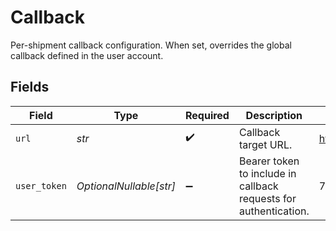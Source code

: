 # Callback

Per-shipment callback configuration. When set, overrides the global callback defined in the user account.


## Fields

| Field                                                            | Type                                                             | Required                                                         | Description                                                      | Example                                                          |
| ---------------------------------------------------------------- | ---------------------------------------------------------------- | ---------------------------------------------------------------- | ---------------------------------------------------------------- | ---------------------------------------------------------------- |
| `url`                                                            | *str*                                                            | :heavy_check_mark:                                               | Callback target URL.                                             | https://example.com/callback                                     |
| `user_token`                                                     | *OptionalNullable[str]*                                          | :heavy_minus_sign:                                               | Bearer token to include in callback requests for authentication. | 75gh28hugjy8gfv6...                                              |